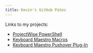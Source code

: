 ```yaml
---
title: Kevin's GitHub Pates
---
```


Links to my projects:
* [ProjectWise PowerShell](https://github.com/kvanh/ProjectWise)
* [Keyboard Maestro Macros](https://github.com/kvanh/Keyboard-Maestro-Macros)
* [Keyboard Maestro Pushover Plug-In](https://github.com/kvanh/Keyboard-Maestro-Pushover-Notifications)
